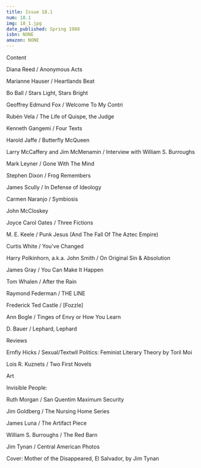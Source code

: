 ```yaml
---
title: Issue 18.1
num: 18.1
img: 18_1.jpg
date_published: Spring 1988
isbn: NONE
amazon: NONE
---
```


Content

Diana Reed / Anonymous Acts

Marianne Hauser / Heartlands Beat

Bo Ball / Stars Light, Stars Bright

Geoffrey Edmund Fox / Welcome To My Contri

Rubén Vela / The Life of Quispe, the Judge

Kenneth Gangemi / Four Texts

Harold Jaffe / Butterfly McQueen

Larry McCaffery and Jim McMenamin / Interview with William S. Burroughs

Mark Leyner / Gone With The Mind

Stephen Dixon / Frog Remembers

James Scully / In Defense of Ideology

Carmen Naranjo / Symbiosis

John McCloskey

Joyce Carol Oates / Three Fictions

M. E. Keele / Punk Jesus (And The Fall Of The Aztec Empire)

Curtis White / You've Changed

Harry Polkinhorn, a.k.a. John Smith / On Original Sin & Absolution

James Gray / You Can Make It Happen

Tom Whalen / After the Rain

Raymond Federman / THE LINE

Frederick Ted Castle / [Fozzle]

Ann Bogle / Tinges of Envy or How You Learn

D. Bauer / Lephard, Lephard

Reviews

Ernfly Hicks / Sexual/Textwll Politics: Feminist Literary Theory by Toril Moi

Lois R. Kuznets / Two First Novels

Art

Invisible People:

Ruth Morgan / San Quentim Maximum Security

Jim Goldberg / The Nursing Home Series

James Luna / The Artifact Piece

William S. Burroughs / The Red Barn

Jim Tynan / Central American Photos

Cover: Mother of the Disappeared, El Salvador, by Jim Tynan

